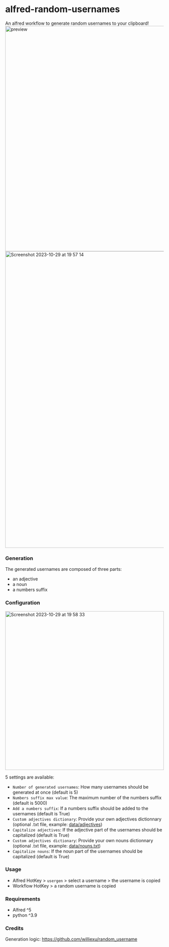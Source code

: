 # alfred-random-usernames
An alfred workflow to generate random usernames to your clipboard!
<img width="715" alt="preview" src="https://github.com/Alhuin/alfred-random-usernames/assets/29608747/e45cea86-49a9-4a2a-b37a-5156357edaae">
<img width="941" alt="Screenshot 2023-10-29 at 19 57 14" src="https://github.com/Alhuin/alfred-random-usernames/assets/29608747/f53a926b-561d-4368-8800-e4440560b8a0">

### Generation
The generated usernames are composed of three parts:
- an adjective
- a noun
- a numbers suffix

### Configuration
<img width="504" alt="Screenshot 2023-10-29 at 19 58 33" src="https://github.com/Alhuin/alfred-random-usernames/assets/29608747/3951b431-18e3-4036-9fc7-f710ad2f5fdd">

5 settings are available:
- `Number of generated usernames`: How many usernames should be generated at once (default is 5)
- `Numbers suffix max value`: The maximum number of the numbers suffix (default is 5000)
- `Add a numbers suffix`: If a numbers suffix should be added to the usernames (default is True)
- `Custom adjectives dictionary`: Provide your own adjectives dictionnary (optional .txt file, example: [data/adjectives](data/adjectives.txt))
- `Capitalize adjectives`: If the adjective part of the usernames should be capitalized (default is True)
- `Custom adjectives dictionary`: Provide your own nouns dictionnary (optional .txt file, example: [data/nouns.txt](data/nouns.txt))
- `Capitalize nouns`: If the noun part of the usernames should be capitalized (default is True)

### Usage
- Alfred HotKey > `usergen` > select a username > the username is copied
- Workflow HotKey > a random username is copied


### Requirements
- Alfred ^5
- python ^3.9

### Credits
Generation logic: https://github.com/williexu/random_username
